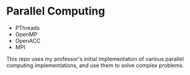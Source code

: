 # Parallel Computing

* PThreads
* OpenMP
* OpenACC
* MPI

This repo uses my professor's initial implementation of various parallel computing implementations, and use them to solve complex problems.
